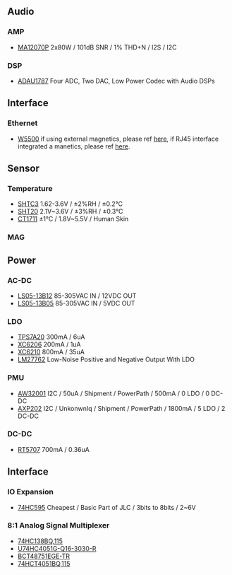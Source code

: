 ## Audio
### AMP
- [MA12070P](https://www.infineon.com/cms/en/product/power/class-d-audio-amplifier-ic/integrated-class-d-audio-amplifier-ics/ma12070p/) 2x80W / 101dB SNR / 1% THD+N / I2S / I2C

### DSP
- [ADAU1787]() Four ADC, Two DAC, Low Power Codec with Audio DSPs

## Interface
### Ethernet
- [W5500](https://item.szlcsc.com/33808.html) if using external magnetics, please ref [here](./assets/W5500%20Reference%20Design%20with%20External%20Magnetics.pdf), if RJ45 interface integrated a manetics, please ref [here](./assets/W5500%20Reference%20Design%20with%20RJ45%20Integrated%20Magnetics.pdf).

## Sensor
### Temperature
- [SHTC3](https://item.szlcsc.com/3089625.html) 1.62-3.6V / ±2%RH / ±0.2°C
- [SHT20](https://item.szlcsc.com/54881.html) 2.1V~3.6V / ±3%RH / ±0.3°C
- [CT1711](./assets/SENSOR_TEMP_CT1711.pdf) ±1°C / 1.8V~5.5V / Human Skin

### MAG

## Power
### AC-DC
- [LS05-13B12](https://item.szlcsc.com/839083.html) 85-305VAC IN / 12VDC OUT
- [LS05-13B05](https://item.szlcsc.com/839081.html) 85-305VAC IN / 5VDC OUT

### LDO
- [TPS7A20](https://www.ti.com/lit/ds/symlink/tps7a20.pdf?ts=1711074288335&ref_url=https%253A%252F%252Fwww.mouser.kr%252F) 300mA / 6uA
- [XC6206](https://product.torex.com.cn/system/files/series/xc6206.pdf) 200mA / 1uA
- [XC6210](https://product.torex.com.cn/system/files/series/xc6210.pdf) 800mA / 35uA
- [LM27762](https://www.ti.com.cn/cn/lit/ds/symlink/lm27762.pdf?ts=1711076047422) Low-Noise Positive and Negative Output With LDO

### PMU
- [AW32001](https://item.szlcsc.com/5725683.html) I2C / 50uA / Shipment / PowerPath / 500mA / 0 LDO / 0 DC-DC
- [AXP202](http://www.x-powers.com/index.php/Info/down1/id/30) I2C / UnkonwnIq / Shipment / PowerPath / 1800mA / 5 LDO / 2 DC-DC

### DC-DC
- [RT5707](https://item.szlcsc.com/397358.html) 700mA / 0.36uA

## Interface
### IO Expansion
- [74HC595](https://item.szlcsc.com/6413.html) Cheapest / Basic Part of JLC / 3bits to 8bits / 2~6V

### 8:1 Analog Signal Multiplexer
- [74HC138BQ,115](https://item.szlcsc.com/3047365.html)
- [U74HC4051G-Q16-3030-R](https://item.szlcsc.com/568764.html)
- [BCT48751EGE-TR](https://item.szlcsc.com/3105854.html)
- [74HCT4051BQ,115](https://item.szlcsc.com/568764.html)
